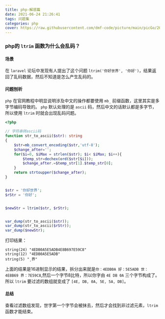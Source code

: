 ```yaml
---
title: php-解惑篇
date: 2021-06-24 21:26:41
tags: 问题集
categories: php
cover: https://raw.githubusercontent.com/dmf-code/picture/main/picGo/20210624213207.png
---
```


### php的 `ltrim` 函数为什么会乱码？

#### 场景
在 `laravel` 论坛中发现有人提出了这个问题 `ltrim('你好世界', '你好')`，结果返回了乱码数据，然后不知道是怎么产生乱码的。

#### 问题刨析
`php` 在官网教程中明显说明涉及中文的操作都要使用 `mb_` 前缀函数，这里其实是多字节编码导致的。 `php` 默认处理的是 `ascii` 码，然后中文的话默认都是多字节，所以使用 `ltrim` 时就会出现乱码问题。

```php
<?php

// 字符串转ascii码
function str_to_ascii($str): string
{
    $str=mb_convert_encoding($str,'utf-8');
    $change_after='';
    for($i=0, $iMax = strlen($str); $i< $iMax; $i++){
        $temp_str=dechex(ord($str[$i]));
        $change_after.=$temp_str[1].$temp_str[0];
    }
    return strtoupper($change_after);
}


$str = '你好世界';
$rStr = '你好';


$newStr = ltrim($str, $rStr);


var_dump(str_to_ascii($str));
var_dump(str_to_ascii($rStr));
var_dump($newStr);
```

打印结果：
```text
string(24) "4EDB0A5E5ADB4E8B697E59C8"
string(12) "4EDB0A5E5ADB"
string(5) "¸界"
```

上面的结果是16进制显示的结果，拆分出来就是`你：4EDB0A 好：5E5ADB 世：4E8B69 界：7E59C8`,然后一个字节8比特，所以你字由 `4E DB 0A` 三个字节构成了。所以 `ltrim` 要过滤的数组就变成了
`[4E, DB, 0A, 5E, 5A, DB]`。

#### 总结
查看过滤数组发现，世字第一个字节会被抹去，然后才会找到非过滤元素，`ltrim` 函数才能结束。

